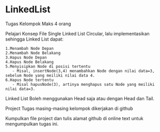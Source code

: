 # LinkedList
Tugas Kelompok
Maks 4 orang

Pelajari Konsep File Single Linked List Circular, lalu implementasikan sehingga Linked List dapat:

    1.Menambah Node Depan
    2.Menambah Node Belakang
    3.Hapus Node Depan
    4.Hapus Node Belakang
    5.Menyisipkan Node di posisi tertentu
       - Misal, insertNode(3,4) menambahkan Node dengan nilai data=3, sebelum Node yang meiliki nilai data 4.
    6.Hapus Node tertentu
       - Misal hapusNode(3), artinya menghapus satu Node yang meiliki nilai data=3.

Linked List Boleh menggunakan Head saja atau dengan Head dan Tail.

Project Tugas masing-masing kelompok dikerjakan di github

Kumpulkan file project dan tulis alamat github di online text untuk mengumpulkan tugas ini.
